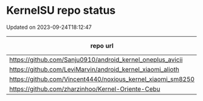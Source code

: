 # KernelSU repo status

Updated on 2023-09-24T18:12:47

| repo url | repo status |
| -------- | -------- | 
|  https://github.com/Sanju0910/android_kernel_oneplus_avicii |  301 |
|  https://github.com/LeviMarvin/android_kernel_xiaomi_alioth |  301 |
|  https://github.com/Vincent4440/noxious_kernel_xiaomi_sm8250 |  404 |
|  https://github.com/zharzinhoo/Kernel-Oriente-Cebu |  404 |
